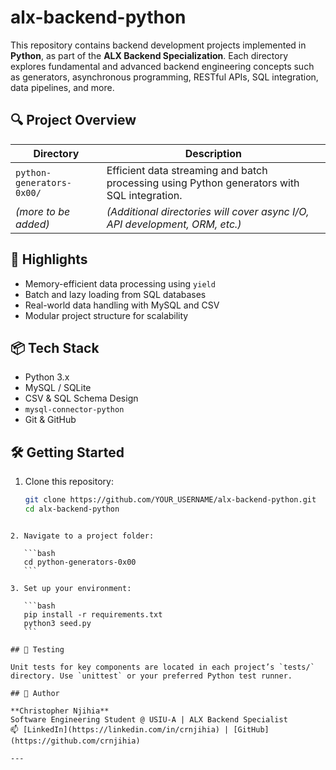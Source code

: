 # alx-backend-python

This repository contains backend development projects implemented in **Python**, as part of the **ALX Backend Specialization**. Each directory explores fundamental and advanced backend engineering concepts such as generators, asynchronous programming, RESTful APIs, SQL integration, data pipelines, and more.

## 🔍 Project Overview

| Directory | Description |
|----------|-------------|
| `python-generators-0x00/` | Efficient data streaming and batch processing using Python generators with SQL integration. |
| *(more to be added)* | *(Additional directories will cover async I/O, API development, ORM, etc.)* |

## 📌 Highlights
- Memory-efficient data processing using `yield`
- Batch and lazy loading from SQL databases
- Real-world data handling with MySQL and CSV
- Modular project structure for scalability

## 📦 Tech Stack
- Python 3.x
- MySQL / SQLite
- CSV & SQL Schema Design
- `mysql-connector-python`
- Git & GitHub

## 🛠️ Getting Started
1. Clone this repository:
   ```bash
   git clone https://github.com/YOUR_USERNAME/alx-backend-python.git
   cd alx-backend-python
````

2. Navigate to a project folder:

   ```bash
   cd python-generators-0x00
   ```

3. Set up your environment:

   ```bash
   pip install -r requirements.txt
   python3 seed.py
   ```

## 🧪 Testing

Unit tests for key components are located in each project’s `tests/` directory. Use `unittest` or your preferred Python test runner.

## 🤝 Author

**Christopher Njihia**
Software Engineering Student @ USIU-A | ALX Backend Specialist
📫 [LinkedIn](https://linkedin.com/in/crnjihia) | [GitHub](https://github.com/crnjihia)

---
